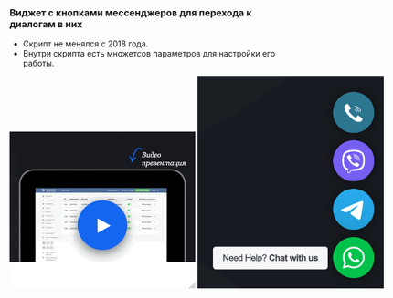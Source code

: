 ### Виджет с кнопками мессенджеров для перехода к диалогам в них

* Скрипт не менялся с 2018 года.
* Внутри скрипта есть множетсов параметров для настройки его работы.

<div style="display: inline-block; height: auto; width: 664px;">
  <a href="https://sandergol.github.io/widget-call/" style="display: inline-block; height: auto; width: 49%;">
    <img src="preview-mobile.gif" alt="">
  </a>
  <a href="https://sandergol.github.io/widget-call/" style="display: inline-block; height: auto; width: 49%;">
    <img src="preview-desktop.png" alt="">
  </a>
</div>
